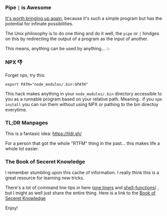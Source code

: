 ### Pipe `|` is Awesome

[It's worth bringing up again](https://patricksimpson.me/posts/elegant-design/), because it's such a simple program but has the potential for infinate possibilities. 

The Unix philosophy is to do one thing and do it well, the `pipe` or `|` hindges on this by redirecting the output of a program as the input of another.

This means, anything can be used by anything... :boom:

### NPX :thumbsdown:

Forget npx, try this: 

`export PATH="node_modules/.bin:$PATH"`

This hack makes anything in your `node_modules/.bin` directory accessible to you as a runnable program based on your relative path. Meaning.. if you `npm install` you can run them without using NPX or pathing to the bin directoy everytime.


### TL;DR Manpages

This is a fantasic idea: https://tldr.sh/ 

For a person that got the whole "RTFM" thing in the past... this makes life a whole lot easier.

### The Book of Seceret Knowledge

I remember stumbling upon this cache of information. I really think this is a great resource for learning new tricks. 

There's a lot of command line tips in here ([one liners](https://github.com/trimstray/the-book-of-secret-knowledge#one-liners-toc) and [shell-functions](https://github.com/trimstray/the-book-of-secret-knowledge#shell-functions-toc)) , but I might as well just share the entire thing. Here is a link to the [Book of Seceret Knowledge](https://github.com/trimstray/the-book-of-secret-knowledge) 

Enjoy!
